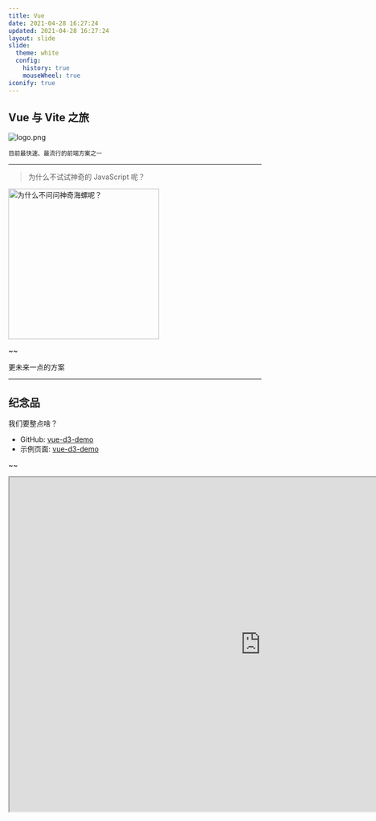 ```yaml
---
title: Vue
date: 2021-04-28 16:27:24
updated: 2021-04-28 16:27:24
layout: slide
slide:
  theme: white
  config:
    history: true
    mouseWheel: true
iconify: true
---
```


<link href="https://cdn.jsdelivr.net/npm/remixicon@2.5.0/fonts/remixicon.css" rel="stylesheet">

<!-- 6-最后一节课讲解数据来源，数据质量，数据清洗过程，实现细节，创意设计，可以准备 PPT，互评打分（给每个同学打分，不给自己和同组的同学打分，60%分值） -->

## Vue 与 Vite 之旅

![logo.png](https://vuejs.org/images/logo.png)

<small>
目前最快速、最流行的前端方案之一
</small>

---

> 为什么不试试神奇的 JavaScript 呢？

<img src="https://upyun.yunyoujun.cn/images/why-not-ask-the-magic-conch.jpg" width="300" alt="为什么不问问神奇海螺呢？" />

~~

<span class="iconify" data-icon="simple-icons:ri-flask-line"></span>

更未来一点的方案

---

## 纪念品

我们要整点啥？

- GitHub: [vue-d3-demo](https://github.com/YunYouJun/vue-d3-demo)
- 示例页面: [vue-d3-demo](https://yunyoujun.github.io/vue-d3-demo/)

~~

<iframe width="1000" height="666" src="https://yunyoujun.github.io/vue-d3-demo/">

---

## 行李清单

首先准备好我们旅行的行李清单

~~

## 闻道有先后

本教程开发的前置基础环境，尽管你可能已经早已安装好了它，但以防万一，还是再作提醒。

~~

- <span class="iconify" data-icon="simple-icons:visualstudiocode"></span> VSCode
- <span class="iconify" data-icon="simple-icons:git"></span> Git
- <span class="iconify" data-icon="simple-icons:node-dot-js"></span> Node.js
- <span class="iconify" data-icon="simple-icons:yarn"></span> Yarn

~~

### VSCode

<span class="iconify" data-icon="simple-icons:visualstudiocode"></span> + <span class="iconify" data-icon="simple-icons:git"></span> + <span class="iconify" data-icon="simple-icons:gnubash"></span>

本教程开发的前置基础环境，尽管你可能已经早已安装好了它，但以防万一，还是再作提醒。

[VSCode](https://code.visualstudio.com/) + [Git](https://git-scm.com/) + Bash

宇宙最强编辑器，没有之一

~~

### <span class="iconify" data-icon="simple-icons:node-dot-js"></span> [Node.js](https://nodejs.org/)

前端必备，请认准 `LTS` 版本。

~~

### <span class="iconify" data-icon="simple-icons:npm"></span> [npm](https://www.npmjs.com/) VS <span class="iconify" data-icon="simple-icons:yarn"></span> [yarn](https://www.yarnpkg.com/zh-Hans/)

他们都是包管理工具，NPM 已随 Node.js 默认安装。

NPM 与 Yarn 的关系，你可以理解为谷歌应用商店和酷安（或其他手机应用商店）的关系。

<!-- Yarn 可选，但我建议你不妨试一试。 -->

<!-- 后续的内容也将以此为展开，当然你也可以执拗地使用 `npm run` 替代教程中的 `yarn`。 -->

~~

### [Vue](https://github.com/vuejs/vue)

<h2><span class="iconify" data-icon="simple-icons:vue-dot-js"></span></h2>

The Progressive JavaScript Framework

目前最为流行的前端框架之一

不可否认的是它相比 <span class="iconify" data-icon="simple-icons:react"></span> React 学习曲线要更为平缓

~~

### [Vite](https://github.com/vitejs/vite)

<span class="iconify" data-icon="vscode-icons:file-type-vite"></span>

Native-ESM powered web dev build tool. It's fast.

面向未来的前端构建工具。

~~

当然，后续我们会再详细介绍其在旅途中的功用。

---

## 旅行指南

<span class="iconify" data-icon="ri:treasure-map-line"></span>

~~

### 前端 VS 后端

分离！！！

后端 --JSON--> 前端

![这个锅我不背](https://upyun.yunyoujun.cn/images/it-is-not-my-pot.jpg)

~~

<img width="450" src="https://i.loli.net/2020/11/23/BMjg6K2dzsZpHSo.jpg" />

~~

<span class="iconify" data-icon="simple-icons:webpack"></span>
VS
<span class="iconify" data-icon="vscode-icons:file-type-vite"></span>

<img width="500" src="https://i.loli.net/2020/11/23/6jbnHI3kRfdlZXx.png" />

~~

`Vite` Yes!

`Apache/Tomcat` No!

开发环境服务器

- 热重载
- Fast
- 优化地构建
- 插件...

~~

> 总之，先出发吧！

---

## 出发

~~

### Vite 站

启动 脚手架

生成预置的快速启动模板

```bash
yarn create @vitejs/app a-test-app
```

~~

```bash
yarn dev
```

> <http://localhost:3000>

<img src="https://i.loli.net/2020/11/23/Ri2lGMXZ1Bubzar.png" width="500" alt="vite-demo"/>

---

## 谢谢

<i class="ri-emotion-line"></i>

敬请老师和各位同学指正
